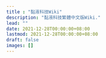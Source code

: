 ```yaml
---
title : "黏液科技Wiki"
description: "黏液科技繁體中文版Wiki."
lead: ""
date: 2021-12-28T00:00:00+08:00
lastmod: 2021-12-28T00:00:00+08:00
draft: false
images: []
---
```

